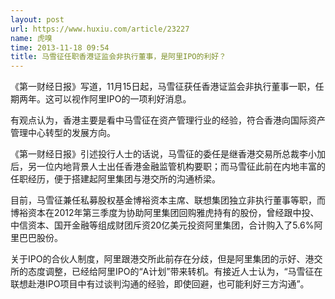 ```yaml
---
layout: post
url: https://www.huxiu.com/article/23227
name: 虎嗅
time: 2013-11-18 09:54
title: 马雪征任职香港证监会非执行董事，是阿里IPO的利好？
---
```

《第一财经日报》写道，11月15日起，马雪征获任香港证监会非执行董事一职，任期两年。这可以视作阿里IPO的一项利好消息。

有观点认为，香港主要是看中马雪征在资产管理行业的经验，符合香港向国际资产管理中心转型的发展方向。

《第一财经日报》引述投行人士的话说，马雪征的委任是继香港交易所总裁李小加后，另一位内地背景人士出任香港金融监管机构要职；而马雪征此前在内地丰富的任职经历，便于搭建起阿里集团与港交所的沟通桥梁。

目前，马雪征兼任私募股权基金博裕资本主席、联想集团独立非执行董事等职，而博裕资本在2012年第三季度为协助阿里集团回购雅虎持有的股份，曾经跟中投、中信资本、国开金融等组成财团斥资20亿美元投资阿里集团，合计购入了5.6%阿里巴巴股份。

关于IPO的合伙人制度，阿里跟港交所此前存在分歧，但是阿里集团的示好、港交所的态度调整，已经给阿里IPO的“A计划”带来转机。有接近人士认为，“马雪征在联想赴港IPO项目中有过谈判沟通的经验，即使回避，也可能利好三方沟通”。

